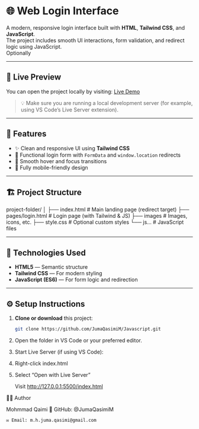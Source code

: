 # 🌐 Web Login Interface

A modern, responsive login interface built with **HTML**, **Tailwind CSS**, and **JavaScript**.  
The project includes smooth UI interactions, form validation, and redirect logic using JavaScript.  
Optionally

---

## 🚀 Live Preview

You can open the project locally by visiting:
[Live Demo](https://jumaqasimim.github.io/Javascript/)

> 💡 Make sure you are running a local development server (for example, using VS Code’s Live Server extension).

---

## 🧩 Features

- ✨ Clean and responsive UI using **Tailwind CSS**
- 🔐 Functional login form with `FormData` and `window.location` redirects
- 🎨 Smooth hover and focus transitions
- 📱 Fully mobile-friendly design

---

## 🏗️ Project Structure

project-folder/
│
├── index.html # Main landing page (redirect target)
├── pages/login.html # Login page (with Tailwind & JS)
├── images # Images, icons, etc.
├── style.css # Optional custom styles
└── js... # JavaScript files

---

## 🧠 Technologies Used

- **HTML5** — Semantic structure
- **Tailwind CSS** — For modern styling
- **JavaScript (ES6)** — For form logic and redirection

---

## ⚙️ Setup Instructions

1. **Clone or download** this project:
   ```bash
   git clone https://github.com/JumaQasimiM/Javascript.git
   ```
2. Open the folder in VS Code or your preferred editor.

3. Start Live Server (if using VS Code):

4. Right-click index.html

5. Select “Open with Live Server”

   Visit http://127.0.0.1:5500/index.html

🧑‍💻 Author

Mohmmad Qaimi
💼 GitHub: @JumaQasimiM

    ✉️ Email: m.h.juma.qasimi@gmail.com

<!--

### this Project is just for lernen JavaScript and CSS

> project pages
>
> 1.  Home :
>     show crypto currency in table and show in chart using `chart.js`
> 2.  Weather :
>     fetch data form `Openweather` API
>     for use you have to add your own API KEY
> 3.  Product:
>     Show products and fetch form Api
>     this is resposive for Mobile and computer

## free photos link

1.  https://undraw.co/illustrations
2.  https://storyset.com/

## Object-Oriented Programming

Object-Oriented Programming is a programming style based on classes and objects. These group data (properties) and methods (actions) inside a box.

## There are 4 main principles in OOP, and they are:

### 1.Abstraction

    JavaScript abstraction refers to the concept of hiding complex implementation details
    and showing only the essential features or functionalities of an object or module to the user
    also it is the fundamental concept in object-oriented programming.

### 2.Encapsulation

### 3.Inheritance

### 4.Polymorphism

javascript and react js:

> react component
>
> 1. Class component
> 2. Fanctional component

## In this Project only use I Javascript

OOP was developed to make code more flexible and easier to maintain.

### class have not Hoisting

## Function

Functions are one of the fundamental building blocks in JavaScript.

## Function declarations

A function definition (also called a function declaration, or function statement) consists of the function keyword, followed by:

    The name of the function.
    A list of parameters to the function, enclosed in parentheses and separated by commas.
    The JavaScript statements that define the function, enclosed in curly braces, { /* … */ }.

## JavaScript

JavaScript is prototype-based procedural language, which means it supports both functional and object-oriented programming.

> github readme.md link: https://docs.github.com/en/get-started/writing-on-github/getting-started-with-writing-and-formatting-on-github/basic-writing-and-formatting-syntax

## JavaScript Page

1. Products

   > get data from api useing fetch api

   > for styling use only css

2.

## Live Demo

[Live Demo](https://jumaqasimim.github.io/Javascript/) -->
